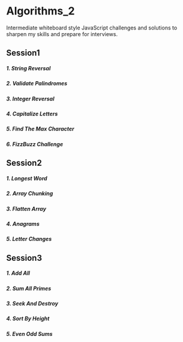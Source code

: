 # Algorithms_2
Intermediate whiteboard style JavaScript challenges and solutions to sharpen my skills and prepare for interviews. 

## Session1
##### 1. String Reversal
##### 2. Validate Palindromes
##### 3. Integer Reversal
##### 4. Capitalize Letters
##### 5. Find The Max Character
##### 6. FizzBuzz Challenge

## Session2
##### 1. Longest Word
##### 2. Array Chunking
##### 3. Flatten Array
##### 4. Anagrams
##### 5. Letter Changes

## Session3
##### 1. Add All
##### 2. Sum All Primes
##### 3. Seek And Destroy
##### 4. Sort By Height
##### 5. Even Odd Sums
